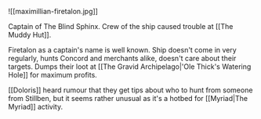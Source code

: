 ![[maximillian-firetalon.jpg]]

Captain of The Blind Sphinx. Crew of the ship caused trouble at [[The Muddy Hut]].

Firetalon as a captain's name is well known. Ship doesn't come in very regularly, hunts Concord and merchants alike, doesn't care about their targets. Dumps their loot at [[The Gravid Archipelago|'Ole Thick's Watering Hole]] for maximum profits. 

[[Doloris]] heard rumour that they get tips about who to hunt from someone from Stillben, but it seems rather unusual as it's a hotbed for [[Myriad|The Myriad]] activity.
